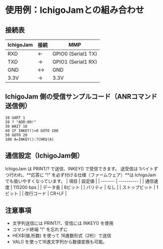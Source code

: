 # 使用例：IchigoJamとの組み合わせ

## 接続表
| IchigoJam  | 接続 | MMP        |
| ---------- | -- | ------------------ |
| RXD  | ←  | GPIO0 (Serial1 TX) |
| TXD | →  | GPIO1 (Serial1 RX) |
| GND        | ↔  | GND                |
| 3.3V       | →  | 3.3V               |

## IchigoJam 側の受信サンプルコード（ANRコマンド送信例）
```
10 UART 1
20 ? "ADR:00!"
30 WAIT 10
40 IF INKEY()>0 GOTO 100
50 GOTO 20
100 A=INKEY():?CHR$(A)
```

## 通信設定（IchigoJam側）
IchigoJam は PRINT/? で送信、INKEY() で受信できます。
送受信は 1バイトずつ行われ、**応答に "!" を必ず付ける仕様（ファームウェア）**は IchigoJam でも扱いやすくなっています。
| 項目      | 設定値        |
| ------- | ---------- |
| 通信速度    | 115200 bps |
| データ長    | 8ビット       |
| パリティ    | なし         |
| ストップビット | 1ビット       |
| 改行コード   | CR+LF      |

## 注意事項
- 文字列送信には PRINT/?、受信には INKEY() を使用
- コマンド終端 "!" を忘れずに
- HEX$(値,桁数) を使って 16進数形式（2桁）で送信
- VAL() を使って16進文字列から数値変換も可能。